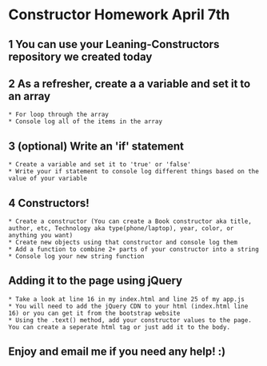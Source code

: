 # Constructor Homework April 7th

## 1 You can use your Leaning-Constructors repository we created today

## 2 As a refresher, create a a variable and set it to an array

    * For loop through the array
    * Console log all of the items in the array

## 3 (optional) Write an 'if' statement 

    * Create a variable and set it to 'true' or 'false'
    * Write your if statement to console log different things based on the value of your variable

## 4 Constructors!

    * Create a constructor (You can create a Book constructor aka title, author, etc, Technology aka type(phone/laptop), year, color, or anything you want)
    * Create new objects using that constructor and console log them
    * Add a function to combine 2+ parts of your constructor into a string
    * Console log your new string function

## Adding it to the page using jQuery

    * Take a look at line 16 in my index.html and line 25 of my app.js
    * You will need to add the jQuery CDN to your html (index.html line 16) or you can get it from the bootstrap website
    * Using the .text() method, add your constructor values to the page. You can create a seperate html tag or just add it to the body.

## Enjoy and email me if you need any help! :) 
